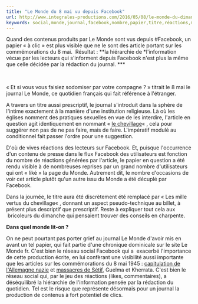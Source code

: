 ```yaml
---
title: "Le Monde du 8 mai vu depuis Facebook"
url: http://www.integrales-productions.com/2016/05/08/le-monde-du-dimanche/
keywords: social,monde,journal,facebook,nombre,papier,titre,réactions,mai,visible
---
```

Quand des contenus produits par Le Monde sont vus depuis \#Facebook, un papier « à clic » est plus visible que ne le sont des article portant sur les commémorations du 8 mai.  Résultat : **la hiérarchie de *l'information vécue par les lecteurs qui s'informent depuis Facebook n'est plus la même que celle décidée par la rédaction du journal. ***

 

« Et si vous vous faisiez sodomiser par votre compagne ? » titrait le 8 mai le journal Le Monde, ce quotidien français qui fait référence à l'étranger.

A travers un titre aussi prescriptif, le journal s'introduit dans la sphère de l'intime exactement à la manière d'une institution religieuse. Là où les églises nomment des pratiques sexuelles en vue de les interdire, l'article en question agit identiquement en nommant « [le chevillage](http://www.lemonde.fr/m-perso/article/2016/05/08/mesdames-connaissez-vous-le-pegging_4915526_4497916.html)« , cela pour suggérer non pas de ne pas faire, mais de faire. L'impératif modulé au conditionnel fait passer l'ordre pour une suggestion.

D'où de vives réactions des lecteurs sur Facebook. Et, puisque l'occurrence d'un contenu de presse dans le flux Facebook des utilisateurs est fonction du nombre de réactions générées par l'article, le papier en question a été rendu visible à de nombreuses reprises par un grand nombre d'utilisateurs qui ont « liké » la page du Monde. Autrement dit, le nombre d'occasions de voir cet article plutôt qu'un autre issu du Monde a été décuplé par Facebook.

Dans la journée, le titre aura été discrètement été remplacé par « Les mille vertus du chevillage« , donnant un aspect pseudo-technique au billet, à présent plus descriptif que prescriptif. Reste à expliquer tout cela aux  bricoleurs du dimanche qui pensaient trouver des conseils en charpente.

**Dans quel monde lit-on ?**

On ne peut pourtant pas porter grief au journal Le Monde d'avoir mis en avant un tel papier, qui fait partie d'une chronique dominicale sur le site Le Monde fr. C'est bien le réseau social Facebook qui a  exacerbé l'importance de cette production écrite, en lui confèrant une visibilité aussi importante que les articles sur les commémorations du 8 mai 1945 : [capitulation de l'Allemagne nazie](http://bigbrowser.blog.lemonde.fr/2016/05/08/nous-celebrons-le-8-mai-mais-lallemagne-a-en-fait-capitule-le-7-mai-1945/) et [massacres de Sétif](https://fr.wikipedia.org/wiki/Massacre_de_S%C3%A9tif,_Guelma_et_Kherrata), Guelma et Kherrata. C'est bien le réseau social qui, par le jeu des réactions (likes, commentaires), a déséquilibré la hiérarchie de l'information pensée par la rédaction du quotidien. Tel est le risque que représente désormais pour un journal la production de contenus à fort potentiel de clics.
